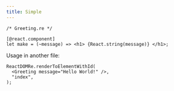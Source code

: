 ```yaml
---
title: Simple
---
```


```reason
/* Greeting.re */

[@react.component]
let make = (~message) => <h1> {React.string(message)} </h1>;
```

Usage in another file:

```reason
ReactDOMRe.renderToElementWithId(
  <Greeting message="Hello World!" />,
  "index",
);
```
